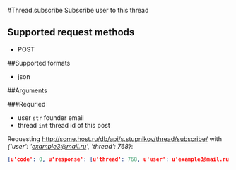 #Thread.subscribe
Subscribe user to this thread

## Supported request methods 
* POST

##Supported formats
* json

##Arguments


###Requried
* user
   ```str``` founder email
* thread
   ```int``` thread id of this post


Requesting http://some.host.ru/db/api/s.stupnikov/thread/subscribe/ with _{'user': 'example3@mail.ru', 'thread': 768}_:
```json
{u'code': 0, u'response': {u'thread': 768, u'user': u'example3@mail.ru'}}
```
